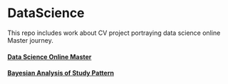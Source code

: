 DataScience
===========
This repo includes work about CV project portraying data science online Master journey.

#### [Data Science Online Master](http://crevoisiersabine.github.io/DataScience/)

#### [Bayesian Analysis of Study Pattern](http://nbviewer.ipython.org/github/crevoisiersabine/DataScience/blob/gh-pages/Bayesian%20Course%20Analysis.ipynb)
